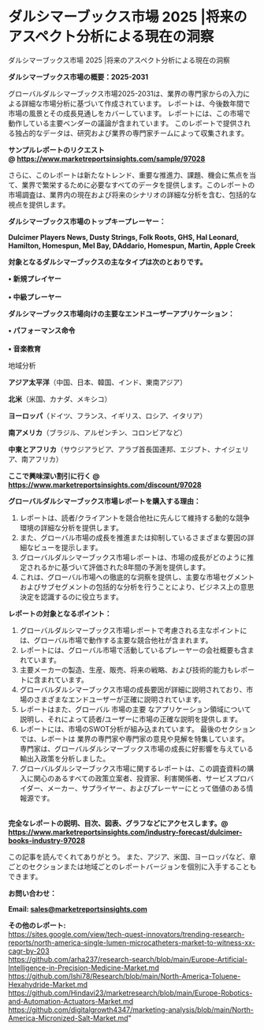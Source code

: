 # ダルシマーブックス市場 2025 |将来のアスペクト分析による現在の洞察
ダルシマーブックス市場 2025 |将来のアスペクト分析による現在の洞察

<strong><b>ダルシマーブックス市場の概要：2025-2031</b></strong>

グローバルダルシマーブックス市場2025-2031は、業界の専門家からの入力による詳細な市場分析に基づいて作成されています。 レポートは、今後数年間で市場の風景とその成長見通しをカバーしています。 レポートには、この市場で動作している主要ベンダーの議論が含まれています。 このレポートで提供される独占的なデータは、研究および業界の専門家チームによって収集されます。

<strong>サンプルレポートのリクエスト @ <a href=https://www.marketreportsinsights.com/sample/97028>https://www.marketreportsinsights.com/sample/97028</a></strong>

さらに、このレポートは新たなトレンド、重要な推進力、課題、機会に焦点を当て、業界で繁栄するために必要なすべてのデータを提供します。このレポートの市場調査は、業界内の現在および将来のシナリオの詳細な分析を含む、包括的な視点を提供します。

<strong>ダルシマーブックス市場のトップキープレーヤー：</strong>

<strong>Dulcimer Players News, Dusty Strings, Folk Roots, GHS, Hal Leonard, Hamilton, Homespun, Mel Bay, DAddario, Homespun, Martin, Apple Creek</strong>

<strong><b>対象となるダルシマーブックスの主なタイプは次のとおりです。</b></strong>

<strong>• 新規プレイヤー<br><br>• 中級プレーヤー</strong>

<strong><b>ダルシマーブックス市場向けの主要なエンドユーザーアプリケーション：</b></strong>

<strong>• パフォーマンス命令<br><br>• 音楽教育</strong>

 地域分析

<strong><b>アジア太平洋</b></strong>（中国、日本、韓国、インド、東南アジア）

<strong><b>北米</b></strong>（米国、カナダ、メキシコ）

<strong><b>ヨーロッパ</b></strong>（ドイツ、フランス、イギリス、ロシア、イタリア）

<strong><b>南アメリカ</b></strong>（ブラジル、アルゼンチン、コロンビアなど）

<strong><b>中東とアフリカ</b></strong>（サウジアラビア、アラブ首長国連邦、エジプト、ナイジェリア、南アフリカ）

<strong>ここで興味深い割引に行く @ <a href=https://www.marketreportsinsights.com/discount/97028>https://www.marketreportsinsights.com/discount/97028</a></strong>

<strong><b>グローバルダルシマーブックス市場レポートを購入する理由：</b></strong>
<ol>
  <li>レポートは、読者/クライアントを競合他社に先んじて維持する動的な競争環境の詳細な分析を提供します。</li>
  <li>また、グローバル市場の成長を推進または抑制しているさまざまな要因の詳細なビューを提示します。</li>
  <li>グローバルダルシマーブックス市場レポートは、市場の成長がどのように推定されるかに基づいて評価された8年間の予測を提供します。</li>
  <li>これは、グローバル市場への徹底的な洞察を提供し、主要な市場セグメントおよびサブセグメントの包括的な分析を行うことにより、ビジネス上の意思決定を認識するのに役立ちます。</li>
</ol>
<strong><b>レポートの対象となるポイント：</b></strong>
<ol>
  <li>グローバルダルシマーブックス市場レポートで考慮される主なポイントには、グローバル市場で動作する主要な競合他社が含まれます。</li>
  <li>レポートには、グローバル市場で活動しているプレーヤーの会社概要も含まれています。</li>
  <li>主要メーカーの製造、生産、販売、将来の戦略、および技術的能力もレポートに含まれています。</li>
  <li>グローバルダルシマーブックス市場の成長要因が詳細に説明されており、市場のさまざまなエンドユーザーが正確に説明されています。</li>
  <li>レポートはまた、グローバル 市場の主要 なアプリケーション領域について説明し、それによって読者/ユーザーに市場の正確な説明を提供します。</li>
  <li>レポートには、市場のSWOT分析が組み込まれています。 最後のセクションでは、レポートは 業界の専門家や専門家の意見や見解を特集しています。 専門家は、グローバルダルシマーブックス市場の成長に好影響を与えている輸出入政策を分析しました。</li>
  <li>グローバルダルシマーブックス市場に関するレポートは、この調査資料の購入に関心のあるすべての政策立案者、投資家、利害関係者、サービスプロバイダー、メーカー、サプライヤー、およびプレーヤーにとって価値のある情報源です。</li>
</ol><br>
<strong>完全なレポートの説明、目次、図表、グラフなどにアクセスします。@ <a href=https://www.marketreportsinsights.com/industry-forecast/dulcimer-books-industry-97028>https://www.marketreportsinsights.com/industry-forecast/dulcimer-books-industry-97028</a></strong>

この記事を読んでくれてありがとう。 また、アジア、米国、ヨーロッパなど、章ごとのセクションまたは地域ごとのレポートバージョンを個別に入手することもできます。

<strong><b>お問い合わせ：</b></strong>

<strong>Email: </strong><a href=mailto:sales@marketreportsinsights.com><strong>sales@marketreportsinsights.com</strong></a>

<strong>その他のレポート:</strong>
<br>
<a href=https://sites.google.com/view/tech-quest-innovators/trending-research-reports/north-america-single-lumen-microcatheters-market-to-witness-xx-cagr-by-203>https://sites.google.com/view/tech-quest-innovators/trending-research-reports/north-america-single-lumen-microcatheters-market-to-witness-xx-cagr-by-203</a>
<br>
<a href=https://github.com/arha237/research-search/blob/main/Europe-Artificial-Intelligence-in-Precision-Medicine-Market.md>https://github.com/arha237/research-search/blob/main/Europe-Artificial-Intelligence-in-Precision-Medicine-Market.md</a>
<br>
<a href=https://github.com/Ishi78/Research/blob/main/North-America-Toluene-Hexahydride-Market.md>https://github.com/Ishi78/Research/blob/main/North-America-Toluene-Hexahydride-Market.md</a>
<br>
<a href=https://github.com/Hindavi23/marketresearch/blob/main/Europe-Robotics-and-Automation-Actuators-Market.md>https://github.com/Hindavi23/marketresearch/blob/main/Europe-Robotics-and-Automation-Actuators-Market.md</a>
<br>
<a href=https://github.com/digitalgrowth4347/marketing-analysis/blob/main/North-America-Micronized-Salt-Market.md>https://github.com/digitalgrowth4347/marketing-analysis/blob/main/North-America-Micronized-Salt-Market.md</a>"
